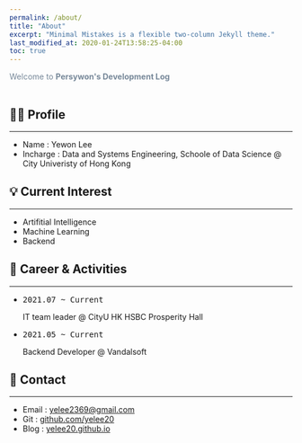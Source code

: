 ```yaml
---
permalink: /about/
title: "About"
excerpt: "Minimal Mistakes is a flexible two-column Jekyll theme."
last_modified_at: 2020-01-24T13:58:25-04:00
toc: true
---
```

<span style="color:lightslategray"> Welcome to **Persywon's Development Log** </span>
<br/><br/>

## 👩‍💻 Profile
---
<!-- {% raw %} <img src="https://ohjinjin.github.io/assets/images/ohjinjin.JPG" alt=""> {% endraw %} -->

* Name : Yewon Lee<br/>
* Incharge : Data and Systems Engineering, Schoole of Data Science @ City Univeristy of Hong Kong<br/>

## 💡 Current Interest
---
* Artifitial Intelligence<br/>
* Machine Learning<br/>
* Backend <br/>

## 📃 Career & Activities
---
* <pre>2021.07 ~ Current</pre> IT team leader @ CityU HK HSBC Prosperity Hall<br/>
* <pre>2021.05 ~ Current</pre> Backend Developer @ Vandalsoft<br/>

## 🔗 Contact
---
* Email : yelee2369@gmail.com<br/>
* Git : [github.com/yelee20](github.com/yelee20)<br/>
* Blog : [yelee20.github.io](yelee20.github.io)<br/>
